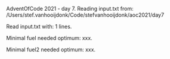 AdventOfCode 2021 - day 7.
Reading input.txt from: /Users/stef.vanhooijdonk/Code/stefvanhooijdonk/aoc2021/day7

Read input.txt with: 1 lines.

Minimal fuel needed optimum: xxx.

Minimal fuel2 needed optimum: xxx.
